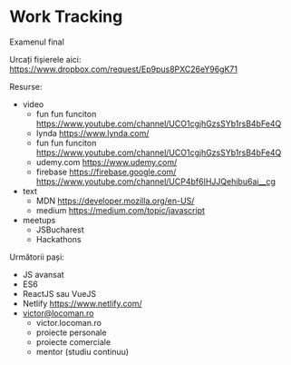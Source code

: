 # Work Tracking
Examenul final

Urcați fișierele aici: https://www.dropbox.com/request/Ep9pus8PXC26eY96gK71

Resurse:
- video
    - fun fun funciton https://www.youtube.com/channel/UCO1cgjhGzsSYb1rsB4bFe4Q
    - lynda https://www.lynda.com/
    - fun fun funciton https://www.youtube.com/channel/UCO1cgjhGzsSYb1rsB4bFe4Q 
    - udemy.com https://www.udemy.com/
    - firebase https://firebase.google.com/ https://www.youtube.com/channel/UCP4bf6IHJJQehibu6ai__cg
- text
    - MDN https://developer.mozilla.org/en-US/
    - medium https://medium.com/topic/javascript
- meetups
    - JSBucharest
    - Hackathons
    
Următorii pași:
- JS avansat
- ES6
- ReactJS sau VueJS
- Netlify https://www.netlify.com/
- victor@locoman.ro
    - victor.locoman.ro
    - proiecte personale
    - proiecte comerciale
    - mentor (studiu continuu)
    